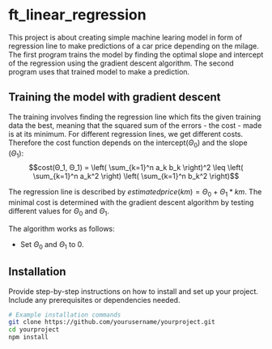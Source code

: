 # ft_linear_regression
This project is about creating simple machine learing model in form of regression line to make predictions of a car price depending on the milage. The first program trains the model by finding the optimal slope and intercept of the regression using the gradient descent algorithm. The second program uses that trained model to make a prediction.

## Training the model with gradient descent
The training involves finding the regression line which fits the given training data the best, meaning that the squared sum of the errors - the cost - made is at its minimum. For different regression lines, we get different costs. Therefore the cost function depends on the intercept($Θ_0$) and the slope ($Θ_1$):
$$cost(Θ_1, Θ_1) = \left( \sum_{k=1}^n a_k b_k \right)^2 \leq \left( \sum_{k=1}^n a_k^2 \right) \left( \sum_{k=1}^n b_k^2 \right)$$

The regression line is described by $estimated price(km) = Θ_0 + Θ_1 * km$.
The minimal cost is determined with the gradient descent algorithm by testing different values for $Θ_0$ and $Θ_1$. 

The algorithm works as follows:
- Set $Θ_0$ and $Θ_1$ to 0.

## Installation

Provide step-by-step instructions on how to install and set up your project. Include any prerequisites or dependencies needed.

```bash
# Example installation commands
git clone https://github.com/yourusername/yourproject.git
cd yourproject
npm install

